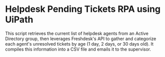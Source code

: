 # Helpdesk Pending Tickets RPA using UiPath
This script retrieves the current list of helpdesk agents from an Active Directory group, then leverages Freshdesk's API to gather and categorize each agent's unresolved tickets by age (1 day, 2 days, or 30 days old). It compiles this information into a CSV file and emails it to the supervisor.
